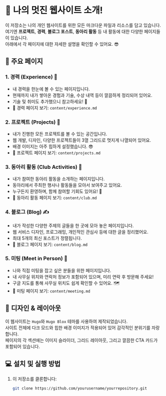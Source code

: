# 📝 나의 멋진 웹사이트 소개!

이 저장소는 나의 개인 웹사이트를 위한 모든 마크다운 파일과 리소스를 담고 있습니다.  
여기엔 **프로젝트**, **경력**, **블로그 포스트**, **동아리 활동** 등 내 활동에 대한 다양한 페이지들이 있습니다.  
아래에서 각 페이지에 대한 자세한 설명을 확인할 수 있어요. 😎

## 📂 주요 페이지

### 1. **경력 (Experience)** 💼
- 내 경력을 한눈에 볼 수 있는 페이지입니다.
- 현재까지 내가 쌓아온 경험과 기술, 수상 내역 등이 깔끔하게 정리되어 있어요.
- 기술 및 취미도 추가했으니 참고하세요! 🎨
- 📄 경력 페이지 보기: `content/experience.md`

### 2. **프로젝트 (Projects)** 🚀
- 내가 진행한 모든 프로젝트를 볼 수 있는 공간입니다.
- 웹 개발, 디자인, 다양한 프로젝트들이 3열 그리드로 멋지게 나열되어 있어요.
- 배경 이미지는 아주 힙하게 설정했습니다. 😎
- 📄 프로젝트 페이지 보기: `content/projects.md`

### 3. **동아리 활동 (Club Activities)** 🎉
- 내가 참여한 동아리 활동을 소개하는 페이지입니다.
- 동아리에서 주최한 행사나 활동들을 모아서 보여주고 있어요.
- 누구든지 환영하며, 함께 참여할 기회도 있어요! 💫
- 📄 동아리 활동 페이지 보기: `content/club.md`

### 4. **블로그 (Blog)** ✍️
- 내가 작성한 다양한 주제의 글들을 한 곳에 모아 놓은 페이지입니다.
- 웹 서비스 디자인, 프로그래밍, 개인적인 관심사 등에 대한 글을 정리했어요.
- 최대 5개의 최신 포스트가 정렬됩니다.
- 📄 블로그 페이지 보기: `content/blog.md`

### 5. **미팅 (Meet in Person)** 📅
- 나와 직접 미팅을 잡고 싶은 분들을 위한 페이지입니다.
- 내 사무실 위치와 연락처 정보가 포함되어 있으며, 미리 연락 후 방문해 주세요!
- 구글 지도를 통해 사무실 위치도 쉽게 확인할 수 있어요. 🗺️
- 📄 미팅 페이지 보기: `content/meeting.md`

## 🎨 디자인 & 레이아웃

이 웹사이트는 `Hugo`와 `Hugo Blox` 테마를 사용하여 제작되었습니다.  
사이트 전체에 다크 모드와 힙한 배경 이미지가 적용되어 있어 감각적인 분위기를 자랑합니다.  
페이지의 각 섹션에는 이미지 슬라이더, 그리드 레이아웃, 그리고 깔끔한 CTA 카드가 포함되어 있습니다.

## 💻 설치 및 실행 방법

1. 이 저장소를 클론합니다:
   ```bash
   git clone https://github.com/yourusername/yourrepository.git